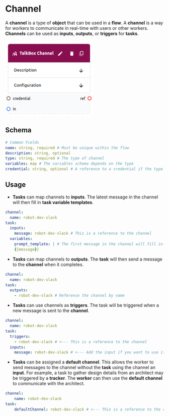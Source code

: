 # Channel

A **channel** is a type of **object** that can be used in a **flow**. A **channel** is a way for workers to communicate in real-time with users or other workers. **Channels** can be used as **inputs**, **outputs**, or **triggers** for **tasks**.

![Channel](./channel-schema-gui.png)

## Schema

```yaml
# Common Fields
name: string, required # Must be unique within the flow
description: string, optional
type: string, required # The type of channel
variables: map # The variables schema depends on the type
credential: string, optional # A reference to a credential if the type requires one
```

## Usage

- **Tasks** can map channels to **inputs**. The latest message in the channel will then fill in **task variable templates**.

```yaml
channel:
  name: robot-dev-slack
task:
  inputs:
    message: robot-dev-slack # This is a reference to the channel
  variables:
    prompt_template: | # The first message in the channel will fill in the template1
    {{message}} 
```

- **Tasks** can map channels to **outputs**. The **task** will then send a message to the **channel** when it completes.

```yaml
channel:
  name: robot-dev-slack
task:
  outputs:
    - robot-dev-slack # Reference the channel by name
```

- **Tasks** can use channels as  **triggers**. The task will be triggered when a new message is sent to the **channel**.

```yaml
channel:
  name: robot-dev-slack
task:
  triggers:
    - robot-dev-slack # <--- This is a reference to the channel
  inputs:
    message: robot-dev-slack # <--- Add the input if you want to use it in a variable
```

- **Tasks** can be assigned a **default channel**. This allows the worker to send messages to the channel without the **task** using the channel an **input**. For example, a task to gather design details from an architect may be triggered by a **tracker**. The **worker** can then use the **default channel** to communicate with the architect.

```yaml
channel:
    name: robot-dev-slack
task:
    defaultChannel: robot-dev-slack # <--- This is a reference to the channel
```